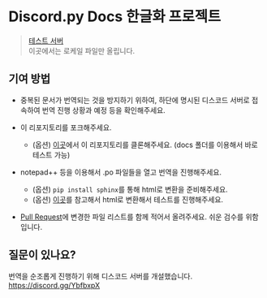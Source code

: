 # Discord.py Docs 한글화 프로젝트

> [테스트 서버](https://jebserver.iptime.org/dpdocs/)  
이곳에서는 로케일 파일만 올립니다.  

## 기여 방법
* 중복된 문서가 번역되는 것을 방지하기 위하여, 하단에 명시된 디스코드 서버로 접속하여 번역 진행 상황과 예정 등을 확인해주세요.

* 이 리포지토리를 포크해주세요.  
  * (옵션) [이곳](https://github.com/Rapptz/discord.py)에서 이 리포지토리를 클론해주세요. (docs 폴더를 이용해서 바로 테스트 가능)
  
* notepad++ 등을 이용해서 .po 파일들을 열고 번역을 진행해주세요.  
  * (옵션) ``pip install sphinx``를 통해 html로 변환을 준비해주세요.  
  * (옵션) [이곳](http://www.sphinx-doc.org/en/master/usage/advanced/intl.html)를 참고해서 html로 변환해서 테스트를 진행해주세요.  

* [Pull Request](https://github.com/eunwoo1104/discord.py-docs-kor-project/pulls)에 변경한 파일 리스트를 함께 적어서 올려주세요. 쉬운 검수를 위함입니다.  

## 질문이 있나요?

번역을 순조롭게 진행하기 위해 디스코드 서버를 개설했습니다.  
<https://discord.gg/YbfbxpX>
